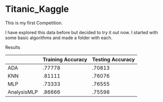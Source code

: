 # Titanic_Kaggle

This is my first Competition. <br>

I have explored this data before but decided to try it out now. I started with some basic algorithms and made a folder with each. <br/>

Results<br/>

|     | Training Accuracy | Testing Accuracy |
|-----|-------------------|------------------|
| ADA | .77778            | .70813           |
| KNN | .81111            | .76076           |
| MLP | .73333            | .76555           |
| AnalysisMLP| .86666     | .75598           |
